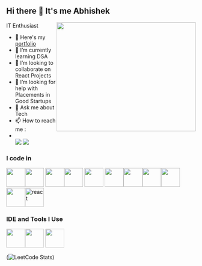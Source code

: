 ## Hi there 👋 It's me Abhishek 

IT Enthusiast
<img align="right" width="370" height="290" src="[(https://ibb.co/ZJk0Rnp)">
- 🔭 Here's my [portfolio](https://portfolio-framer-kcye.vercel.app/)                                                 
- 🌱 I’m currently learning DSA
- 👯 I’m looking to collaborate on React Projects
- 🤔 I’m looking for help with Placements in Good Startups
- 💬 Ask me about Tech
- 📫 How to reach me :
- <br /> <img src="https://img.shields.io/badge/Twitter-1DA1F2?style=for-the-badge&logo=twitter&logoColor=white" /> [<img src="https://img.shields.io/badge/LinkedIn-0077B5?style=for-the-badge&logo=linkedin&logoColor=white" />]([https://www.linkedin.com/in/hareesh-r/](https://www.linkedin.com/in/murugan-abhishek-49663a2ba?utm_source=share&utm_campaign=share_via&utm_content=profile&utm_medium=android_app))

### I code in
<img height="50" width="50" src="https://img.icons8.com/color/48/000000/python.png" /><img height="50" width="50" src="https://img.icons8.com/color/48/000000/java-coffee-cup-logo.png" /> <img height="50" width="50" src="https://img.icons8.com/color/48/000000/html-5.png" /><img height="50" width="50" src="https://img.icons8.com/color/48/000000/css3.png" /> <img height="50" width="50" src="https://img.icons8.com/color/48/000000/sass.png"/> <img height="50" width="50" src="https://img.icons8.com/color/48/000000/bootstrap.png" /><img height="50" width="50" src="https://img.icons8.com/color/48/000000/nodejs.png"/><img height="50" width="50" src="https://img.icons8.com/color/48/000000/mysql-logo.png"/><img height="50" width="50" src="https://img.icons8.com/color/48/000000/google-firebase-console.png"/><img height="50" width="50" src="https://img.icons8.com/color/48/000000/javascript.png"/><img width="50" height="50" src="https://img.icons8.com/plasticine/100/react.png" alt="react"/>


### IDE and Tools I Use
<img height="50" width="50" src="https://img.icons8.com/color/48/000000/visual-studio-code-2019.png"/><img height="50" width="50" src="https://img.icons8.com/color/48/000000/pycharm.png"/> <img height="50" width="50" src="https://img.icons8.com/color/50/000000/git.png"/>


(![LeetCode Stats](https://leetcard.jacoblin.cool/abhi_shek_2807?theme=dark&font=Marcellus&ext=contest))
<!--
**Abk0710/Abk0710** is a ✨ _special_ ✨ repository because its `README.md` (this file) appears on your GitHub profile.

Here are some ideas to get you started:

- 🔭 I’m currently working on ...
- 🌱 I’m currently learning ...
- 👯 I’m looking to collaborate on ...
- 🤔 I’m looking for help with ...
- 💬 Ask me about ...
- 📫 How to reach me: ...
- 😄 Pronouns: ...
- ⚡ Fun fact: ...
-->
